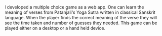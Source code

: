 I developed a multiple choice game as a web app. One can learn the meaning of verses from Patanjali's Yoga Sutra written in classical Sanskrit language. When the player finds the correct meaning of the verse they will see the time taken and number of guesses they needed.  This game can be played either on a desktop or a hand held device.
